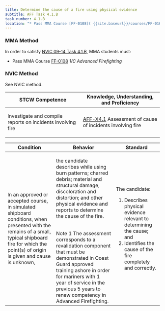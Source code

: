 ```yaml
---
title: Determine the cause of a fire using physical evidence
subtitle: AFF Task 4.1.B 
task_number: 4.1.B
location: "* Pass MMA Course [FF-0108]( {{site.baseurl}}/courses/FF-0108) *1/C Advanced Firefighting*" 
---
```



### MMA Method

In order to satisfy  [NVIC 09-14  Task  4.1.B]({{site.baseurl}}/assets/images/nvic-09-14.pdf), MMA students must:

* Pass MMA Course [FF-0108]( {{site.baseurl}}/courses/FF-0108) *1/C Advanced Firefighting*


### NVIC Method

<a onclick="togglevisibility('nvic_methods')" >See NVIC method.</a>

<div id='nvic_methods' class='hide'>

<table>
<thead>
<tr>
<th class='forty'> STCW Competence </th>
<th class='sixty'> Knowledge, Understanding, and Proficiency </th>
</tr>
</thead>




<tbody>
<tr><td markdown='1'>

Investigate and compile reports on incidents involving fire

</td><td markdown='1'>

[AFF-X4.1](../../tables/63.html#AFF-X4.1) Assessment of cause of incidents involving fire

</td></tr>


</tbody>
</table>


<table>
<thead>
<tr><th class='twenty'>  Condition </th><th class='twenty'> Behavior </th><th  class='sixty'>Standard </th></tr>
</thead>
<tbody >



<tr><td markdown='1'>

In an approved or accepted course, in simulated shipboard conditions, when presented with the remains of a small, typical shipboard fire for which the point(s) of origin is given and cause is unknown,

</td><td markdown='1'>

the candidate describes while using burn patterns; charred debris; material and structural damage, discoloration and distortion; and other physical evidence and reports to determine the cause of the fire.

<br>

<div class="tooltip">Note 1
<span class="tooltiptext">
The assessment corresponds to a revalidation component that must be demonstrated in Coast Guard approved training ashore in order for mariners with 1 year of service in the previous 5 years to renew competency in Advanced Firefighting.
</span>
</div>


</td><td markdown='1'>

The candidate:

1. Describes physical evidence relevant to determining the cause; and
2. Identifies the cause of the fire completely and correctly.

</td></tr>
</tbody>
</table>
</div>
